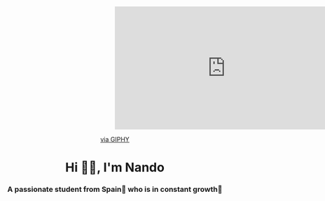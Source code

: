 <div id="header" align="center">
    <div style="width:100%;height:0;padding-bottom:56%;position:relative;">
        <iframe src="https://giphy.com/embed/VJxNm7zrm3K4E" width="100%" height="100%" style="position:absolute" frameBorder="0" class="giphy-embed" allowFullScreen>             </iframe>
    </div>
    <p>
        <a href="https://giphy.com/gifs/adventure-time-jake-VJxNm7zrm3K4E">via GIPHY</a>
    </p>
    <h1 align="center">Hi 👋🏼, I'm Nando</h1>
    <h3 align="center">A passionate student from Spain🥘 who is in constant growth🌱</h3>
</div>
